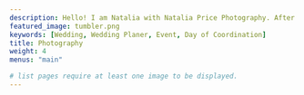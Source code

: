 ```yaml
---
description: Hello! I am Natalia with Natalia Price Photography. After years of interest in photography as a beloved hobby, I decided in 2018 to leave my accounting/auditing career in NYC and pursue my obsession with beautiful imagery full time. In my photography, I strive to capture a clean and natural composition. Candid and in-the-moment shots are my favorite photos. I gently guide clients to comfortable poses, movements, activities that make for great photographs. I would love to create an image that you and your loved ones would cherish for years to come. I am currently based in Manchester, New Hampshire with my scientist husband and two young daughters who I frequently call upon to serve as models. Being able to photograph the life of my family is certainly a privilege. The early years run by so quickly, and the sleepless nights and the demanding parenting job make it even harder to remember the details and the magic of childhood. Luckily, I'm happy to say that I have it documented! Website www.nataliapricephotos.com
featured_image: tumbler.png
keywords: [Wedding, Wedding Planer, Event, Day of Coordination]
title: Photography
weight: 4
menus: "main"

# list pages require at least one image to be displayed.
---
```

